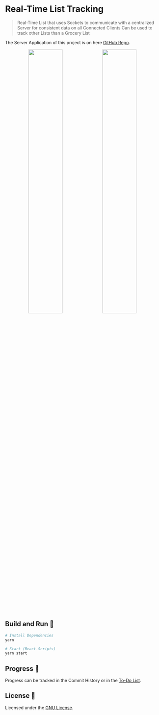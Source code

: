 # Real-Time List Tracking
> Real-Time List that uses Sockets to communicate with a centralized Server for consistent data on all Connected Clients
> Can be used to track other Lists than a Grocery List

The Server Application of this project is on here [GitHub Repo](https://github.com/Ciaxur/realtime-list.server).

<p float="left" align="center">
  <img align="center" width="47%" src="https://i.imgur.com/1JNtsuN.png" />
  <img align="center" width="47%" src="https://i.imgur.com/ib7xDfq.png" />
</p>

## Build and Run 🚀
```sh
# Install Dependencies
yarn

# Start (React-Scripts)
yarn start
```

## Progress 🔖
Progress can be tracked in the Commit History or in the [To-Do List](TODO.md).

## License 📕
Licensed under the [GNU License](LICENSE).
